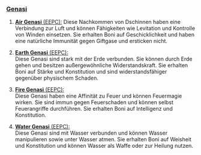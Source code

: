 
### [**Genasi**](https://dnd5e.wikidot.com/genasi)  

1. [**Air Genasi** (EEPC):](https://dnd5e.wikidot.com/genasi)
   Diese Nachkommen von Dschinnen haben eine Verbindung zur Luft und können Fähigkeiten wie Levitation und Kontrolle von Winden einsetzen. Sie erhalten Boni auf Geschicklichkeit und haben eine natürliche Immunität gegen Giftgase und ersticken nicht.
      
2. [**Earth Genasi** (EEPC):](https://dnd5e.wikidot.com/lineage:genasi-earth)  
   Diese Genasi sind stark mit der Erde verbunden. Sie können durch Erde gehen und besitzen außergewöhnliche Widerstandskraft. Sie erhalten Boni auf Stärke und Konstitution und sind widerstandsfähiger gegenüber physischem Schaden.
      
3. [**Fire Genasi** (EEPC):](https://dnd5e.wikidot.com/lineage:genasi-fire)  
   Diese Genasi haben eine Affinität zu Feuer und können Feuermagie wirken. Sie sind immun gegen Feuerschaden und können selbst Feuerangriffe durchführen. Sie erhalten Boni auf Intelligenz und Konstitution.
      
4. [**Water Genasi** (EEPC):](https://dnd5e.wikidot.com/lineage:genasi-water)  
   Diese Genasi sind mit Wasser verbunden und können Wasser manipulieren sowie unter Wasser atmen. Sie erhalten Boni auf Weisheit und Konstitution und können Wasser als Waffe oder zur Heilung nutzen.